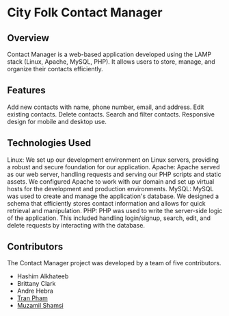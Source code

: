 # City Folk Contact Manager

## Overview

Contact Manager is a web-based application developed using the LAMP stack (Linux, Apache, MySQL, PHP). It allows users to store, manage, and organize their contacts efficiently.

## Features

Add new contacts with name, phone number, email, and address.
Edit existing contacts.
Delete contacts.
Search and filter contacts.
Responsive design for mobile and desktop use.

## Technologies Used
Linux: We set up our development environment on Linux servers, providing a robust and secure foundation for our application.
Apache: Apache served as our web server, handling requests and serving our PHP scripts and static assets. We configured Apache to work with our domain and set up virtual hosts for the development and production environments.
MySQL: MySQL was used to create and manage the application's database. We designed a schema that efficiently stores contact information and allows for quick retrieval and manipulation.
PHP: PHP was used to write the server-side logic of the application. This included handling login/signup, search, edit, and delete requests by interacting with the database.


## Contributors

The Contact Manager project was developed by a team of five contributors. 
- Hashim Alkhateeb 
- Brittany Clark
- Andre Hebra
- [Tran Pham](https://www.linkedin.com/in/tranpham9/)
- [Muzamil Shamsi](https://www.linkedin.com/in/muzamil-dev/)
